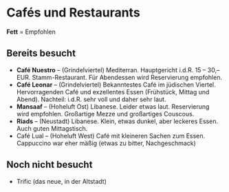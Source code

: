 # Cafés und Restaurants
__Fett__ = Empfohlen

## Bereits besucht
* __Café Nuestro__ – (Grindelviertel) Mediterran. Hauptgericht i.d.R. 15 – 30,– EUR. Stamm-Restaurant. Für Abendessen wird Reservierung empfohlen.
* __Café Leonar__ – (Grindelviertel) Bekanntestes Café im jüdischen Viertel. Hervorragenden Café und exzellentes Essen (Frühstück, Mittag und Abend). Nachteil: i.d.R. sehr voll und daher sehr laut.
* __Mansaaf__ – (Hoheluft Ost) Libanese. Leider etwas laut. Reservierung wird empfohlen. Großartige Mezze und großartiges Couscous.
* __Riads__ – (Neustadt) Libanese. Klein, etwas dunkel, aber leckeres Essen. Auch guten Mittagstisch.
* Café Lual – (Hoheluft West) Café mit kleineren Sachen zum Essen. Cappuccino war eher mäßig (etwas zu bitter, Nachgeschmack)



## Noch nicht besucht
* Trific (das neue, in der Altstadt)
